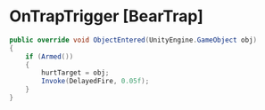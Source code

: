 <Badge type="danger" text="Carbon Compatible"/><Badge type="warning" text="Oxide Compatible"/>
# OnTrapTrigger [BearTrap]
```csharp
public override void ObjectEntered(UnityEngine.GameObject obj)
{
	if (Armed())
	{
		hurtTarget = obj;
		Invoke(DelayedFire, 0.05f);
	}
}

```
